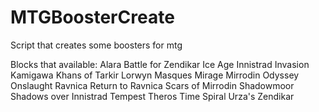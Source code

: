 # MTGBoosterCreate
Script that creates some boosters for mtg

Blocks that available:
 Alara
 Battle for Zendikar
 Ice Age
 Innistrad
 Invasion
 Kamigawa
 Khans of Tarkir
 Lorwyn
 Masques
 Mirage
 Mirrodin
 Odyssey
 Onslaught
 Ravnica
 Return to Ravnica
 Scars of Mirrodin
 Shadowmoor
 Shadows over Innistrad
 Tempest
 Theros
 Time Spiral
 Urza's
 Zendikar
